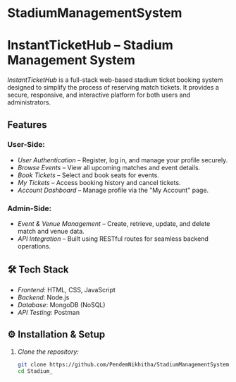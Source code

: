 ﻿# StadiumManagementSystem
 # InstantTicketHub – Stadium Management System

*InstantTicketHub* is a full-stack web-based stadium ticket booking system designed to simplify the process of reserving match tickets. It provides a secure, responsive, and interactive platform for both users and administrators.

## Features

### User-Side:
- *User Authentication* – Register, log in, and manage your profile securely.
- *Browse Events* – View all upcoming matches and event details.
- *Book Tickets* – Select and book seats for events.
- *My Tickets* – Access booking history and cancel tickets.
- *Account Dashboard* – Manage profile via the "My Account" page.

### Admin-Side:
- *Event & Venue Management* – Create, retrieve, update, and delete match and venue data.
- *API Integration* – Built using RESTful routes for seamless backend operations.

## 🛠 Tech Stack

- *Frontend*: HTML, CSS, JavaScript
- *Backend*: Node.js
- *Database*: MongoDB (NoSQL)
- *API Testing*: Postman

## ⚙ Installation & Setup

1. *Clone the repository:*
   ```bash
   git clone https://github.com/PendemNikhitha/StadiumManagementSystem.git
   cd Stadium_
